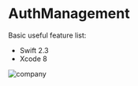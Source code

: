 # AuthManagement

Basic useful feature list:

 * Swift 2.3
 * Xcode 8
 
 ![company](https://files.jandi.com/files-private/11444574/52b710512f1317b69b7064a99ff3f1da.png)


 
